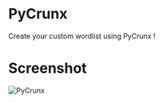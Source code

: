 # PyCrunx
Create your custom wordlist using PyCrunx ! 
# Screenshot
![PyCrunx](https://user-images.githubusercontent.com/45905472/65641852-be04c800-dfe5-11e9-82f5-327f56b9cf82.png)

